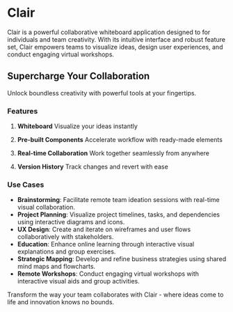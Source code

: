 # Clair

Clair is a powerful collaborative whiteboard application designed to for individuals and team creativity. With its intuitive interface and robust feature set, Clair empowers teams to visualize ideas, design user experiences, and conduct engaging virtual workshops.

## Supercharge Your Collaboration

Unlock boundless creativity with powerful tools at your fingertips.

### Features

1. **Whiteboard**
   Visualize your ideas instantly

2. **Pre-built Components**
   Accelerate workflow with ready-made elements

3. **Real-time Collaboration**
   Work together seamlessly from anywhere

4. **Version History**
   Track changes and revert with ease

### Use Cases

- **Brainstorming**: Facilitate remote team ideation sessions with real-time visual collaboration.
- **Project Planning**: Visualize project timelines, tasks, and dependencies using interactive diagrams and icons.
- **UX Design**: Create and iterate on wireframes and user flows collaboratively with stakeholders.
- **Education**: Enhance online learning through interactive visual explanations and group exercises.
- **Strategic Mapping**: Develop and refine business strategies using shared mind maps and flowcharts.
- **Remote Workshops**: Conduct engaging virtual workshops with interactive visual aids and group activities.

Transform the way your team collaborates with Clair - where ideas come to life and innovation knows no bounds.

